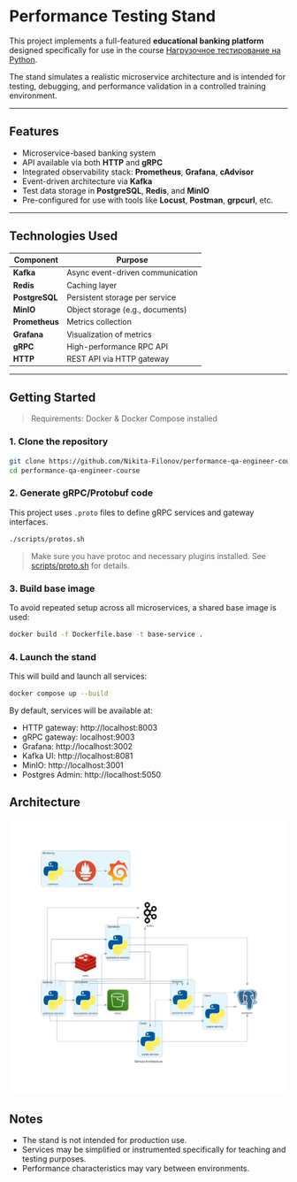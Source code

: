 # Performance Testing Stand

This project implements a full-featured **educational banking platform** designed specifically for use in
the course [Нагрузочное тестирование на Python](https://stepik.org/course/242935/promo).

The stand simulates a realistic microservice architecture and is intended for testing, debugging, and performance
validation in a controlled training environment.

---

## Features

- Microservice-based banking system
- API available via both **HTTP** and **gRPC**
- Integrated observability stack: **Prometheus**, **Grafana**, **cAdvisor**
- Event-driven architecture via **Kafka**
- Test data storage in **PostgreSQL**, **Redis**, and **MinIO**
- Pre-configured for use with tools like **Locust**, **Postman**, **grpcurl**, etc.

---

## Technologies Used

| Component      | Purpose                          |
|----------------|----------------------------------|
| **Kafka**      | Async event-driven communication |
| **Redis**      | Caching layer                    |
| **PostgreSQL** | Persistent storage per service   |
| **MinIO**      | Object storage (e.g., documents) |
| **Prometheus** | Metrics collection               |
| **Grafana**    | Visualization of metrics         |
| **gRPC**       | High-performance RPC API         |
| **HTTP**       | REST API via HTTP gateway        |

---

## Getting Started

> Requirements: Docker & Docker Compose installed

### 1. Clone the repository

```bash
git clone https://github.com/Nikita-Filonov/performance-qa-engineer-course.git
cd performance-qa-engineer-course
```

### 2. Generate gRPC/Protobuf code

This project uses `.proto` files to define gRPC services and gateway interfaces.

```bash
./scripts/protos.sh
```

> Make sure you have protoc and necessary plugins installed. See [scripts/proto.sh](./scripts/protos.sh) for details.

### 3. Build base image

To avoid repeated setup across all microservices, a shared base image is used:

```bash
docker build -f Dockerfile.base -t base-service .
```

### 4. Launch the stand

This will build and launch all services:

```bash
docker compose up --build
```

By default, services will be available at:

- HTTP gateway: http://localhost:8003
- gRPC gateway: localhost:9003
- Grafana: http://localhost:3002
- Kafka UI: http://localhost:8081
- MinIO: http://localhost:3001
- Postgres Admin: http://localhost:5050

## Architecture

![Architecture](./docs/architecture/core.png)

## Notes

- The stand is not intended for production use.
- Services may be simplified or instrumented specifically for teaching and testing purposes.
- Performance characteristics may vary between environments.